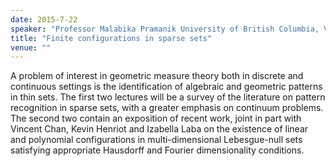 ```yaml
---
date: 2015-7-22
speaker: "Professor Malabika Pramanik University of British Columbia, Vancouver"
title: "Finite configurations in sparse sets"
venue: ""
---
```

A problem of interest in geometric measure theory both in
discrete and continuous settings is the identification of algebraic and
geometric patterns in thin sets. The first two lectures will be a survey of
the literature on pattern recognition in sparse sets, with a greater
emphasis on continuum problems. The second two contain an exposition of
recent work, joint in part with Vincent Chan, Kevin Henriot and Izabella
Laba on the existence of linear and polynomial configurations in
multi-dimensional Lebesgue-null sets satisfying appropriate Hausdorff and
Fourier dimensionality conditions.
